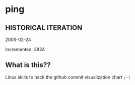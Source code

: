 # ping

## HISTORICAL ITERATION
2005-02-24

Incremented: 2824

## What is this?? 
Linux skills to hack the github commit visualization chart `;-)`
